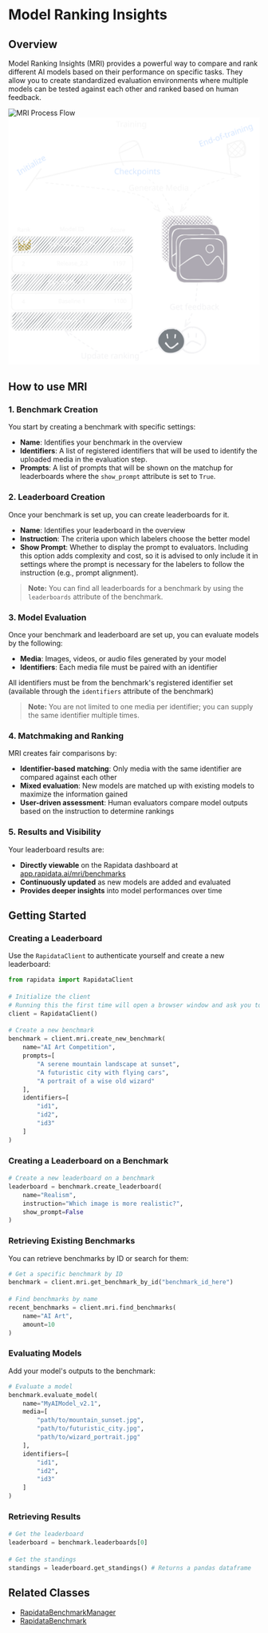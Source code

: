 # Model Ranking Insights

## Overview

Model Ranking Insights (MRI) provides a powerful way to compare and rank different AI models based on their performance on specific tasks. They allow you to create standardized evaluation environments where multiple models can be tested against each other and ranked based on human feedback.

<div class="image-switch">
  <img src="/media/mri_light.svg" class="light" alt="MRI Process Flow">
  <img src="/media/mri_dark.svg" class="dark" alt="MRI Process Flow">
</div>

## How to use MRI

### 1. Benchmark Creation
You start by creating a benchmark with specific settings:

- **Name**: Identifies your benchmark in the overview
- **Identifiers**: A list of registered identifiers that will be used to identify the uploaded media in the evaluation step.
- **Prompts**: A list of prompts that will be shown on the matchup for leaderboards where the `show_prompt` attribute is set to `True`.

### 2. Leaderboard Creation
Once your benchmark is set up, you can create leaderboards for it.

- **Name**: Identifies your leaderboard in the overview
- **Instruction**: The criteria upon which labelers choose the better model
- **Show Prompt**: Whether to display the prompt to evaluators. Including this option adds complexity and cost, so it is advised to only include it in settings where the prompt is necessary for the labelers to follow the instruction (e.g., prompt alignment).

> **Note:** You can find all leaderboards for a benchmark by using the `leaderboards` attribute of the benchmark.

### 3. Model Evaluation
Once your benchmark and leaderboard are set up, you can evaluate models by the following:

- **Media**: Images, videos, or audio files generated by your model
- **Identifiers**: Each media file must be paired with an identifier

All identifiers must be from the benchmark's registered identifier set (available through the `identifiers` attribute of the benchmark)

> **Note:** You are not limited to one media per identifier; you can supply the same identifier multiple times.

### 4. Matchmaking and Ranking
MRI creates fair comparisons by:

- **Identifier-based matching**: Only media with the same identifier are compared against each other
- **Mixed evaluation**: New models are matched up with existing models to maximize the information gained
- **User-driven assessment**: Human evaluators compare model outputs based on the instruction to determine rankings

### 5. Results and Visibility
Your leaderboard results are:

- **Directly viewable** on the Rapidata dashboard at [app.rapidata.ai/mri/benchmarks](https://app.rapidata.ai/mri/benchmarks)
- **Continuously updated** as new models are added and evaluated
- **Provides deeper insights** into model performances over time

## Getting Started

### Creating a Leaderboard

Use the `RapidataClient` to authenticate yourself and create a new leaderboard:

```python
from rapidata import RapidataClient

# Initialize the client
# Running this the first time will open a browser window and ask you to login
client = RapidataClient() 

# Create a new benchmark
benchmark = client.mri.create_new_benchmark(
    name="AI Art Competition",
    prompts=[
        "A serene mountain landscape at sunset",
        "A futuristic city with flying cars",
        "A portrait of a wise old wizard"
    ],
    identifiers=[
        "id1",
        "id2",
        "id3"
    ]
)
```

### Creating a Leaderboard on a Benchmark

```python
# Create a new leaderboard on a benchmark
leaderboard = benchmark.create_leaderboard(
    name="Realism", 
    instruction="Which image is more realistic?", 
    show_prompt=False
)

```

### Retrieving Existing Benchmarks

You can retrieve benchmarks by ID or search for them:

```python
# Get a specific benchmark by ID
benchmark = client.mri.get_benchmark_by_id("benchmark_id_here")

# Find benchmarks by name
recent_benchmarks = client.mri.find_benchmarks(
    name="AI Art",
    amount=10
)
```

### Evaluating Models

Add your model's outputs to the benchmark:

```python
# Evaluate a model
benchmark.evaluate_model(
    name="MyAIModel_v2.1",
    media=[
        "path/to/mountain_sunset.jpg",
        "path/to/futuristic_city.jpg", 
        "path/to/wizard_portrait.jpg"
    ],
    identifiers=[
        "id1",
        "id2",
        "id3"
    ]
)
```

### Retrieving Results

```python
# Get the leaderboard
leaderboard = benchmark.leaderboards[0]

# Get the standings
standings = leaderboard.get_standings() # Returns a pandas dataframe
```

## Related Classes
- [RapidataBenchmarkManager](/reference/rapidata/rapidata_client/benchmark/rapidata_benchmark_manager/)
- [RapidataBenchmark](/reference/rapidata/rapidata_client/benchmark/rapidata_benchmark/)

